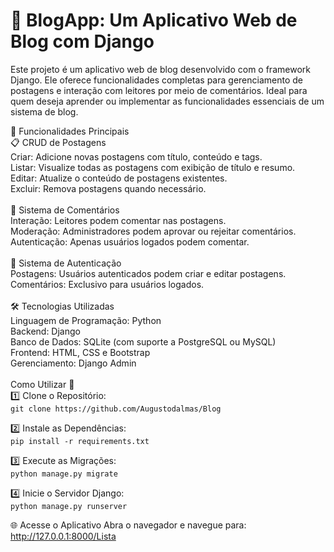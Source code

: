<h1>📝 BlogApp: Um Aplicativo Web de Blog com Django</h1>
Este projeto é um aplicativo web de blog desenvolvido com o framework Django. Ele oferece funcionalidades completas para gerenciamento de postagens e interação com leitores por meio de comentários. Ideal para quem deseja aprender ou implementar as funcionalidades essenciais de um sistema de blog.

🌟 Funcionalidades Principais<br>
📋 CRUD de Postagens<br>
Criar: Adicione novas postagens com título, conteúdo e tags.<br>
Listar: Visualize todas as postagens com exibição de título e resumo.<br>
Editar: Atualize o conteúdo de postagens existentes.<br>
Excluir: Remova postagens quando necessário.<br><br>
💬 Sistema de Comentários<br>
Interação: Leitores podem comentar nas postagens.<br>
Moderação: Administradores podem aprovar ou rejeitar comentários.<br>
Autenticação: Apenas usuários logados podem comentar.<br><br>
🔐 Sistema de Autenticação<br>
Postagens: Usuários autenticados podem criar e editar postagens.<br>
Comentários: Exclusivo para usuários logados.<br><br>
🛠️ Tecnologias Utilizadas<br>
Linguagem de Programação: Python<br>
Backend: Django<br>
Banco de Dados: SQLite (com suporte a PostgreSQL ou MySQL)<br>
Frontend: HTML, CSS e Bootstrap<br>
Gerenciamento: Django Admin<br><br>
Como Utilizar 🚀<br>
1️⃣ Clone o Repositório:<br>
```git clone https://github.com/Augustodalmas/Blog```

2️⃣ Instale as Dependências:<br>
```pip install -r requirements.txt```

3️⃣ Execute as Migrações:<br>
```python manage.py migrate```

4️⃣ Inicie o Servidor Django:<br>
```python manage.py runserver```

🌐 Acesse o Aplicativo
Abra o navegador e navegue para:
http://127.0.0.1:8000/Lista
